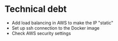 # Technical debt

* Add load balancing in AWS to make the IP "static"
* Set up ssh connection to the Docker image
* Check AWS security settings